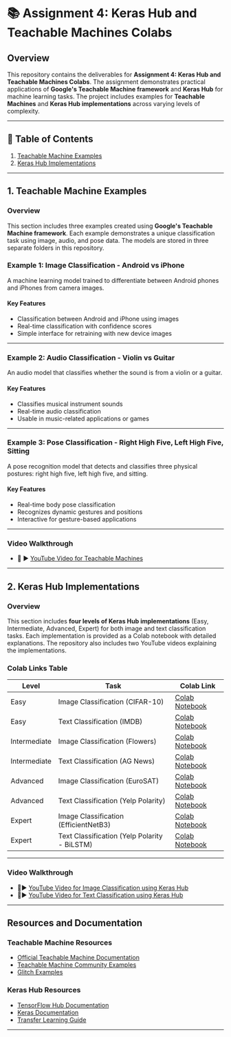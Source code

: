 # 📚 Assignment 4: Keras Hub and Teachable Machines Colabs

## Overview

This repository contains the deliverables for **Assignment 4: Keras Hub and Teachable Machines Colabs**. The assignment demonstrates practical applications of **Google's Teachable Machine framework** and **Keras Hub** for machine learning tasks. The project includes examples for **Teachable Machines** and **Keras Hub implementations** across varying levels of complexity.

---

## 🎯 Table of Contents

1. [Teachable Machine Examples](#1-teachable-machine-examples)
2. [Keras Hub Implementations](#2-keras-hub-implementations)

---

## 1. Teachable Machine Examples

### Overview
This section includes three examples created using **Google's Teachable Machine framework**. Each example demonstrates a unique classification task using image, audio, and pose data. The models are stored in three separate folders in this repository.

### Example 1: Image Classification - Android vs iPhone
A machine learning model trained to differentiate between Android phones and iPhones from camera images.

#### Key Features
- Classification between Android and iPhone using images
- Real-time classification with confidence scores
- Simple interface for retraining with new device images

---

### Example 2: Audio Classification - Violin vs Guitar
An audio model that classifies whether the sound is from a violin or a guitar.

#### Key Features
- Classifies musical instrument sounds
- Real-time audio classification
- Usable in music-related applications or games

---

### Example 3: Pose Classification - Right High Five, Left High Five, Sitting
A pose recognition model that detects and classifies three physical postures: right high five, left high five, and sitting.

#### Key Features
- Real-time body pose classification
- Recognizes dynamic gestures and positions
- Interactive for gesture-based applications

---

### Video Walkthrough
- 🎥 ▶️ [YouTube Video for Teachable Machines](https://youtu.be/3v50RyIvJhk)

-------


## 2. Keras Hub Implementations

### Overview
This section includes **four levels of Keras Hub implementations** (Easy, Intermediate, Advanced, Expert) for both image and text classification tasks. Each implementation is provided as a Colab notebook with detailed explanations. The repository also includes two YouTube videos explaining the implementations.

### Colab Links Table

| **Level**       | **Task**                                    | **Colab Link**                                                                                     |
|----------------|---------------------------------------------|-----------------------------------------------------------------------------------------------------|
| Easy           | Image Classification (CIFAR-10)             | [Colab Notebook](https://colab.research.google.com/drive/1RYL3bTN41sfdI7yLC376WHdUXGXdYcGr?usp=sharing)                    |
| Easy           | Text Classification (IMDB)                  | [Colab Notebook](https://colab.research.google.com/drive/1LUD0VCzRkOknpWHm_axSQLP9KxwG_mSU?usp=sharing)                     |
| Intermediate   | Image Classification (Flowers)              | [Colab Notebook](https://colab.research.google.com/drive/1PozfV0R2tV8AfXxktON1dNt8ZTOBTWFh?usp=sharing)            |
| Intermediate   | Text Classification (AG News)               | [Colab Notebook](https://colab.research.google.com/drive/1VhjQmUHt_UzNm2CFCO09ge7fX4Iq3EOq?usp=sharing)             |
| Advanced       | Image Classification (EuroSAT)              | [Colab Notebook](https://colab.research.google.com/drive/1HWQFyOg_7HBGw3iq1d50l3Antz-LSLy5?usp=sharing)                |
| Advanced       | Text Classification (Yelp Polarity)         | [Colab Notebook](https://colab.research.google.com/drive/1qthAC8jPJXHqT1I1CUsVrNFO6FUzya_w?usp=sharing)                 |
| Expert         | Image Classification (EfficientNetB3)       | [Colab Notebook](https://colab.research.google.com/drive/15i2ZlMwQg6DrRjl74eA-HvFeSNr2UuIN?usp=sharing)                  |
| Expert         | Text Classification (Yelp Polarity - BiLSTM)| [Colab Notebook](https://colab.research.google.com/drive/1VDme4xyHBdZOkjjwRwC24LGu8QthFKfd?usp=sharing)                   |

---

### Video Walkthrough
- 🎥▶️  [YouTube Video for Image Classification using Keras Hub](https://youtu.be/MO1MvWa5t1Q)
- 🎥▶️  [YouTube Video for Text Classification using Keras Hub](https://youtu.be/T6iLVgCXaTQ)

---

## Resources and Documentation

### Teachable Machine Resources
- [Official Teachable Machine Documentation](https://teachablemachine.withgoogle.com/faq)
- [Teachable Machine Community Examples](https://github.com/googlecreativelab/teachablemachine-community)
- [Glitch Examples](https://glitch.com/@teachablemachine)

### Keras Hub Resources
- [TensorFlow Hub Documentation](https://www.tensorflow.org/hub)
- [Keras Documentation](https://keras.io/api/)
- [Transfer Learning Guide](https://www.tensorflow.org/tutorials/images/transfer_learning)

---

